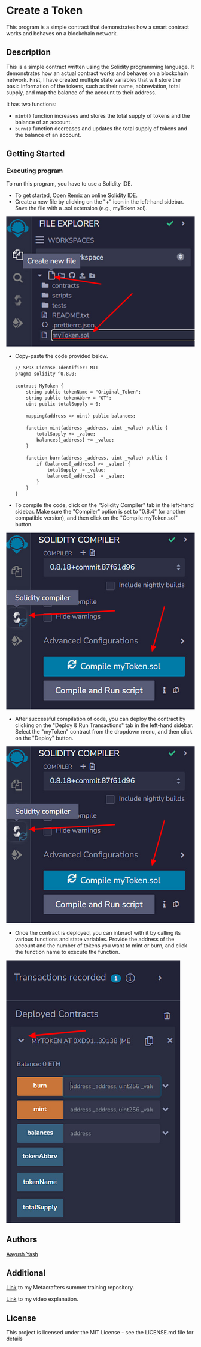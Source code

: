# Create a Token

This program is a simple contract that demonstrates how a smart contract works and behaves on a blockchain network.

## Description

This is a simple contract written using the Solidity programming language. It demonstrates how an actual contract works and behaves on a blockchain network. First, I have created multiple state variables that will store the basic information of the tokens, such as their name, abbreviation, total supply, and map the balance of the account to their address.

It has two functions:

* `mint()` function increases and stores the total supply of tokens and the balance of an account.
* `burn()` function decreases and updates the total supply of tokens and the balance of an account.

## Getting Started

### Executing program

To run this program, you have to use a Solidity IDE.

* To get started, Open [Remix](https://remix.ethereum.org/ "https://remix.ethereum.org/") an online Solidity IDE.
* Create a new file by clicking on the "+" icon in the left-hand sidebar. Save the file with a .sol extension (e.g., myToken.sol).

![1](../Images/1.png)

* Copy-paste the code provided below.

  ```solidity
  // SPDX-License-Identifier: MIT
  pragma solidity ^0.8.0;

  contract MyToken {
      string public tokenName = "Original_Token";
      string public tokenAbbrv = "OT";
      uint public totalSupply = 0;

      mapping(address => uint) public balances;

      function mint(address _address, uint _value) public {
          totalSupply += _value;
          balances[_address] += _value;
      }

      function burn(address _address, uint _value) public {
          if (balances[_address] >= _value) {
              totalSupply -= _value;
              balances[_address] -= _value;
          }
      }
  }
  ```
* To compile the code, click on the "Solidity Compiler" tab in the left-hand sidebar. Make sure the "Compiler" option is set to "0.8.4" (or another compatible version), and then click on the "Compile myToken.sol" button.

![2](../Images/2.png)

* After successful compilation of code, you can deploy the contract by clicking on the "Deploy & Run Transactions" tab in the left-hand sidebar. Select the "myToken" contract from the dropdown menu, and then click on the "Deploy" button.

![3](../Images/2.png)

* Once the contract is deployed, you can interact with it by calling its various functions and state variables. Provide the address of the account and the number of tokens you want to mint or burn, and click the function name to execute the function.

![4](../Images/4.png)

## Authors

[Aayush Yash](https://www.linkedin.com/in/aayush-yash "www.linkedin.com/in/aayush-yash")

## Additional

[Link](https://github.com/Aayushyaash/Metacrafters-Summer-Training "https://github.com/Aayushyaash/Metacrafters-Summer-Training") to my Metacrafters summer training repository.

[Link](https://www.loom.com/share/a9f12f1b8ecf479284a0fe6a9faeb8aa?sid=78021028-d10d-4d50-ad4b-52d320606ad1 "https://www.loom.com/share/a9f12f1b8ecf479284a0fe6a9faeb8aa?sid=78021028-d10d-4d50-ad4b-52d320606ad1") to my video explanation.

## License

This project is licensed under the MIT License - see the LICENSE.md file for details
